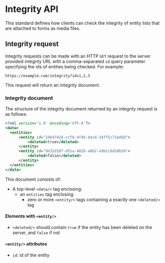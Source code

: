 # Integrity API

This standard defines how clients can check the integrity of entity lists that are attached to forms as media files.

## Integrity request

Integrity requests can be made with an HTTP `GET` request to the server provided integrity URL with a comma-separated `id` query parameter specifying the ids of entities being checked. For example:

```
https://example.com/integrity?id=1,2,3
```

This request will return an integrity document.

### Integrity document

The structure of the integrity document returned by an integrity request is as follows:

```xml
<?xml version='1.0' encoding='UTF-8'?>
<data>
  <entities>
      <entity id="24b47424-ccf8-4f4b-b4cd-34ff5c71eddd">
          <deleted>true</deleted>
      </entity>
      <entity id="9e32d18f-d51a-4826-a8b2-e9b1c6d10b58">
          <deleted>false</deleted>
      </entity>
  </entities>
</data>
```

This document consists of:

- A top-level `<data/>` tag enclosing:
  - an `entities` tag enclosing:
    - zero or more `<entity/>` tags containing a exactly one `<deleted/>` tag

#### Elements with `<entity/>`

- `<deleted/>` should contain `true` if the entity has been deleted on the server, and `false` if not

#### `<entity/>` attributes

- `id`: id of the entity
